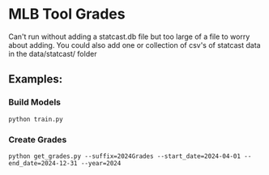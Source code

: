 # MLB Tool Grades

Can't run without adding a statcast.db file but too large of a file to worry about adding. You could also add one or collection of csv's of statcast data in the data/statcast/ folder

## Examples:

### Build Models
`python train.py`

### Create Grades
`python get_grades.py --suffix=2024Grades --start_date=2024-04-01 --end_date=2024-12-31 --year=2024`
